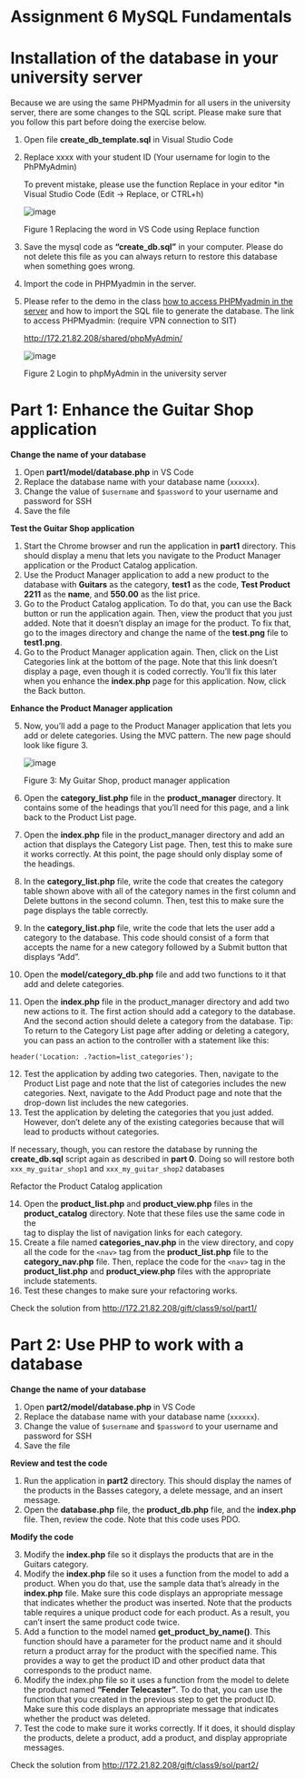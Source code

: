 # Assignment 6 MySQL Fundamentals
# Installation of the database in your university server
Because we are using the same PHPMyadmin for all users in the university server, there are some
changes to the SQL script. Please make sure that you follow this part before doing the exercise
below.
  1. Open file **create_db_template.sql** in Visual Studio Code
  2. Replace xxxx with your student ID (Your username for login to the PhPMyAdmin)
     
      To prevent mistake, please use the function Replace in your editor
      *in Visual Studio Code (Edit → Replace, or CTRL+h)
     
      ![image](https://github.com/Shibaura-WebDesign-2024/Assignment-6/assets/167336534/fec09381-ab08-4959-88ce-ad66204f7be7)
     
      Figure 1 Replacing the word in VS Code using Replace function

  3.	Save the mysql code as **“create_db.sql”** in your computer. Please do not delete this file as you can always return to restore this 
  database when something goes wrong.
  4.	Import the code in PHPMyadmin in the server. 
  5.	Please refer to the demo in the class <ins>how to access PHPMyadmin in the server</ins> and how to import the SQL file to generate the database.
  The link to access PHPMyadmin: (require VPN connection to SIT)

        http://172.21.82.208/shared/phpMyAdmin/

        ![image](https://github.com/Shibaura-WebDesign-2024/Assignment-6/assets/167336534/33e77d1b-63ef-43aa-a0a8-ac49ea2e2fef)

        Figure 2 Login to phpMyAdmin in the university server

# Part 1: Enhance the Guitar Shop application
**Change the name of your database**
1.	Open **part1/model/database.php** in VS Code
2.	Replace the database name with your database name (```xxxxxx```). 
3.	Change the value of ```$username``` and ```$password``` to your username and password for SSH
4.	Save the file

**Test the Guitar Shop application** 

1.	Start the Chrome browser and run the application in **part1** directory. This should display a menu that lets you navigate to the Product Manager application or the Product Catalog application.
2.	Use the Product Manager application to add a new product to the database with **Guitars** as the category, **test1** as the code, **Test Product 2211** as the **name**, and **550.00** as the list price.
3.	Go to the Product Catalog application. To do that, you can use the Back button or run the application again. Then, view the product that you just added. Note that it doesn’t display an image for the product. To fix that, go to the images directory and change the name of the **test.png** file to **test1.png**.
4.	Go to the Product Manager application again. Then, click on the List Categories link at the bottom of the page. Note that this link doesn’t display a page, even though it is coded correctly. You’ll fix this later when you enhance the **index.php** page for this application. Now, click the Back button. 

**Enhance the Product Manager application**

5.	Now, you’ll add a page to the Product Manager application that lets you add or delete categories. Using the MVC pattern. The new page should look like figure 3.

       ![image](https://github.com/Shibaura-WebDesign-2024/Assignment-6/assets/167336534/da0bca71-4888-4492-a2f1-28689dc58ac4)

       Figure 3: My Guitar Shop, product manager application

6.	Open the **category_list.php** file in the **product_manager** directory. It contains some of the headings that you’ll need for this page, and a link back to the Product List page. 
7.	Open the **index.php** file in the product_manager directory and add an action that displays the Category List page. Then, test this to make sure it works correctly. At this point, the page should only display some of the headings.
8.	In the **category_list.php** file, write the code that creates the category table shown above with all of the category names in the first column and Delete buttons in the second column. Then, test this to make sure the page displays the table correctly.
9.	In the **category_list.php** file, write the code that lets the user add a category to the database. This code should consist of a form that accepts the name for a new category followed by a Submit button that displays “Add”.
10.	Open the **model/category_db.php** file and add two functions to it that add and delete categories.
11.	Open the **index.php** file in the product_manager directory and add two new actions to it. The first action should add a category to the database. And the second action should delete a category from the database. 
Tip: To return to the Category List page after adding or deleting a category, you can pass an action to the controller with a statement like this: 

```header('Location: .?action=list_categories');```

12.	Test the application by adding two categories. Then, navigate to the Product List page and note that the list of categories includes the new categories. Next, navigate to the Add Product page and note that the drop-down list includes the new categories.
13.	Test the application by deleting the categories that you just added. However, don’t delete any of the existing categories because that will lead to products without categories. 

If necessary, though, you can restore the database by running the **create_db.sql**  script again as described in **part 0**. Doing so will restore both ```xxx_my_guitar_shop1``` and ```xxx_my_guitar_shop2``` databases

Refactor the Product Catalog application

14.	Open the **product_list.php** and **product_view.php** files in the **product_catalog** directory. Note that these files use the same code in the <nav> tag to display the list of navigation links for each category.
15.	Create a file named **categories_nav.php** in the view directory, and copy all the code for the ```<nav>``` tag from the **product_list.php** file to the **category_nav.php** file. Then, replace the code for the ```<nav>``` tag in the **product_list.php** and **product_view.php** files with the appropriate include statements.
16.	Test these changes to make sure your refactoring works.

Check the solution from http://172.21.82.208/gift/class9/sol/part1/

# Part 2: Use PHP to work with a database
**Change the name of your database**

1.	Open **part2/model/database.php** in VS Code
2.	Replace the database name with your database name (```xxxxxx```). 
3.	Change the value of ```$username``` and ```$password``` to your username and password for SSH
4.	Save the file

**Review and test the code**

1.	Run the application in **part2** directory. This should display the names of the products in the Basses category, a delete message, and an insert message.
2.	Open the **database.php** file, the **product_db.php** file, and the **index.php** file. Then, review the code. Note that this code uses PDO.

**Modify the code** 

3.	Modify the **index.php** file so it displays the products that are in the Guitars category.
4.	Modify the **index.php** file so it uses a function from the model to add a product. When you do that, use the sample data that’s already in the **index.php** file. Make sure this code displays an appropriate message that indicates whether the product was inserted. Note that the products table requires a unique product code for each product. As a result, you can’t insert the same product code twice.
5.	Add a function to the model named **get_product_by_name()**. This function should have a parameter for the product name and it should return a product array for the product with the specified name. This provides a way to get the product ID and other product data that corresponds to the product name.
6.	Modify the index.php file so it uses a function from the model to delete the product named **“Fender Telecaster”**. To do that, you can use the function that you created in the previous step to get the product ID. Make sure this code displays an appropriate message that indicates whether the product was deleted.
7.	Test the code to make sure it works correctly. If it does, it should display the products, delete a product, add a product, and display appropriate messages. 

Check the solution from http://172.21.82.208/gift/class9/sol/part2/

